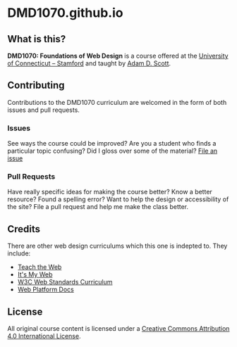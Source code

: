 DMD1070.github.io
=================

## What is this?

**DMD1070: Foundations of Web Design** is a course offered at the [University of Connecticut – Stamford](http://stamford.uconn.edu/) and taught by [Adam D. Scott](http://adamdscott.com/).

## Contributing

Contributions to the DMD1070 curriculum are welcomed in the form of both issues and pull requests.

### Issues

See ways the course could be improved? Are you a student who finds a particular topic confusing? Did I gloss over some of the material? [File an issue](https://github.com/DMD1070/DMD1070.github.io/issues)

### Pull Requests

Have really specific ideas for making the course better? Know a better resource? Found a spelling error? Want to help the design or accessibility of the site? File a pull request and help me make the class better.

## Credits

There are other web design curriculums which this one is indepted to. They include:

- [Teach the Web](http://teachtheweb.com/)
- [It's My Web](http://people.mozilla.org/~cmills/st-chads/)
- [W3C Web Standards Curriculum](http://www.w3.org/wiki/Web_Standards_Curriculum)
- [Web Platform Docs](http://docs.webplatform.org/wiki/beginners)

## License 

All original course content is licensed under a [Creative Commons Attribution 4.0 International License](http://creativecommons.org/licenses/by/4.0/).